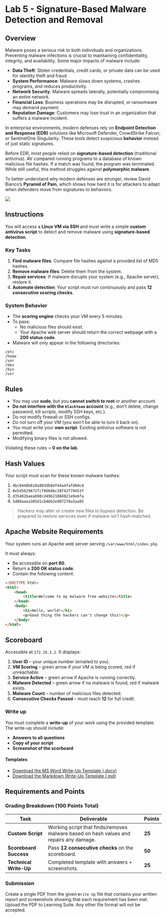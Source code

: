 #  Lab 5 - Signature-Based Malware Detection and Removal

## **Overview**

Malware poses a serious risk to both individuals and organizations. Preventing malware infections is crucial to maintaining confidentiality, integrity, and availability. Some major impacts of malware include:

* **Data Theft**: Stolen credentials, credit cards, or private data can be used for identity theft and fraud.
* **System Performance**: Malware slows down systems, crashes programs, and reduces productivity.
* **Network Security**: Malware spreads laterally, potentially compromising an entire network.
* **Financial Loss**: Business operations may be disrupted, or ransomware may demand payment.
* **Reputation Damage**: Customers may lose trust in an organization that suffers a malware incident.

In enterprise environments, modern defenses rely on **Endpoint Detection and Response (EDR)** solutions like Microsoft Defender, CrowdStrike Falcon, or SentinelOne Singularity. These tools detect suspicious **behavior** instead of just static signatures.

Before EDR, most people relied on **signature-based detection** (traditional antivirus). AV compared running programs to a database of known malicious file hashes. If a match was found, the program was terminated. While still useful, this method struggles against **polymorphic malware**.

To better understand why modern defenses are stronger, review David Bianco’s **Pyramid of Pain**, which shows how hard it is for attackers to adapt when defenders move from signatures to behaviors.

![](https://www.attackiq.com/wp-content/uploads/2019/06/blog-pyramid-pain-01-1024x576.jpg)


## Instructions

You will access a **Linux VM via SSH** and must write a simple **custom antivirus script** to detect and remove malware using **signature-based detection**.

### Key Tasks

1. **Find malware files**: Compare file hashes against a provided list of MD5 hashes.
1. **Remove malware files**: Delete them from the system.
1. **Repair services**: If malware disrupts your system (e.g., Apache server), restore it.
1. **Automate detection**: Your script must run continuously and pass **12 consecutive scoring checks**.

### System Behavior

* The **scoring engine** checks your VM every 5 minutes.
* To pass:
  * No malicious files should exist.
  * Your Apache web server should return the correct webpage with a **200 status code**.
* Malware will only appear in the following directories:

```
/etc
/home
/var
/dev
/bin
/usr
```

## **Rules**

* You may use **sudo**, but you **cannot switch to root** or another account.
* **Do not interfere with the `blackteam` account** (e.g., don’t delete, change password, kill scripts, modify SSH keys, etc.).
* Do not modify firewall or SSH configs.
* Do not turn off your VM (you won’t be able to turn it back on).
* You must write your **own script**. Existing antivirus software is not permitted.
* Modifying binary files is not allowed.

Violating these rules = **0 on the lab**.

## Hash Values

Your script must scan for these known malware hashes:

1. `4bc8448b818a983db84f44a4fafd60c4`
2. `8e5d5629672fcf8664bc28f42f79453f`
3. `d35482baeab98cd49621866021e9e6fa`
4. `5d80aaea305d1cb46b2e987270a3aa95`

> Hackers may alter or create new files to bypass detection. Be prepared to restore services even if malware isn’t hash-matched.


## Apache Website Requirements

Your system runs an Apache web server serving `/var/www/html/index.php`.

It must always:

* Be accessible on **port 80**.
* Return a **200 OK status code**.
* Contain the following content:

```html
<!DOCTYPE html>
<html>
    <head>
        <title>Welcome to my malware free website</title>
    </head>
    <body>
        <h1>Hello, world!</h1>
        <p>Good thing the hackers can't change this!</p>
    </body>
</html>
```

## Scoreboard

Accessible at `172.16.1.2`. It displays:

1. **User ID** – your unique number (emailed to you).
1. **VM Scoring** – green arrow if your VM is being scored, red if unreachable.
1. **Service Active** – green arrow if Apache is running correctly.
1. **Malware Detected** – green arrow if no malware is found, red if malware exists.
1. **Malware Count** – number of malicious files detected.
1. **Consecutive Checks Passed** – must reach **12** for full credit.


### Write up

You must complete a **write-up** of your work using the provided template. The write-up should include:

- **Answers to all questions**
- **Copy of your script**
- **Screenshot of the scorboard**

#### Templates

- <a href="lab-5-writeup-template.docx" download>Download the MS Word Write-Up Template (.docx)</a>
- <a href="lab-5-writeup-template.md" download>Download the Markdown Write-Up Template (.md)</a>


## Requirements and Points

### Grading Breakdown (100 Points Total)

| **Task**               | **Deliverable**                                                                        | **Points** |
| ---------------------- | -------------------------------------------------------------------------------------- | ---------- |
| **Custom Script**      | Working script that finds/removes malware based on hash values and repairs any damage. | **25**     |
| **Scoreboard Success** | Pass **12 consecutive checks** on the scoreboard.                                      | **50**     |
| **Technical Write-Up** | Completed template with answers + screenshots.                                         | **25**     |

### Submission
Create a single PDF from the given `Write Up` file that contains your written report and screenshots showing that each requirement has been met. Upload the PDF to Learning Suite. Any other file format will not be accepted.
